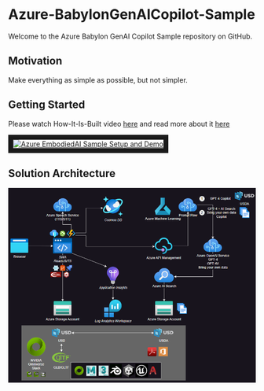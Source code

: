 # Azure-BabylonGenAICopilot-Sample

Welcome to the Azure Babylon GenAI Copilot Sample repository on GitHub.

## Motivation

Make everything as simple as possible, but not simpler.

## Getting Started

Please watch How-It-Is-Built video [here](https://www.youtube.com/watch?v=27x6G4VCHcI) and read more about it [here](https://alexanikiev.medium.com/)

<a href="http://www.youtube.com/watch?feature=player_embedded&v=27x6G4VCHcI" target="_blank"><img src="http://img.youtube.com/vi/27x6G4VCHcI/0.jpg" alt="Azure EmbodiedAI Sample Setup and Demo" width="560" height="315" border="10" /></a>

## Solution Architecture

![Solution Architecture](/docs/images/tech_arch-dark.png)
